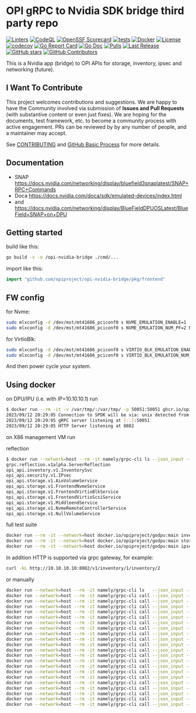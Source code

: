 # OPI gRPC to Nvidia SDK bridge third party repo

[![Linters](https://github.com/opiproject/opi-nvidia-bridge/actions/workflows/linters.yml/badge.svg)](https://github.com/opiproject/opi-nvidia-bridge/actions/workflows/linters.yml)
[![CodeQL](https://github.com/opiproject/opi-nvidia-bridge/actions/workflows/codeql.yml/badge.svg)](https://github.com/opiproject/opi-nvidia-bridge/actions/workflows/codeql.yml)
[![OpenSSF Scorecard](https://api.securityscorecards.dev/projects/github.com/opiproject/opi-nvidia-bridge/badge)](https://securityscorecards.dev/viewer/?platform=github.com&org=opiproject&repo=opi-nvidia-bridge)
[![tests](https://github.com/opiproject/opi-nvidia-bridge/actions/workflows/go.yml/badge.svg)](https://github.com/opiproject/opi-nvidia-bridge/actions/workflows/go.yml)
[![Docker](https://github.com/opiproject/opi-nvidia-bridge/actions/workflows/docker-publish.yml/badge.svg)](https://github.com/opiproject/opi-nvidia-bridge/actions/workflows/docker-publish.yml)
[![License](https://img.shields.io/github/license/opiproject/opi-nvidia-bridge?style=flat-square&color=blue&label=License)](https://github.com/opiproject/opi-nvidia-bridge/blob/master/LICENSE)
[![codecov](https://codecov.io/gh/opiproject/opi-nvidia-bridge/branch/main/graph/badge.svg)](https://codecov.io/gh/opiproject/opi-nvidia-bridge)
[![Go Report Card](https://goreportcard.com/badge/github.com/opiproject/opi-nvidia-bridge)](https://goreportcard.com/report/github.com/opiproject/opi-nvidia-bridge)
[![Go Doc](https://img.shields.io/badge/godoc-reference-blue.svg)](http://godoc.org/github.com/opiproject/opi-nvidia-bridge)
[![Pulls](https://img.shields.io/docker/pulls/opiproject/opi-nvidia-bridge.svg?logo=docker&style=flat&label=Pulls)](https://hub.docker.com/r/opiproject/opi-nvidia-bridge)
[![Last Release](https://img.shields.io/github/v/release/opiproject/opi-nvidia-bridge?label=Latest&style=flat-square&logo=go)](https://github.com/opiproject/opi-nvidia-bridge/releases)
[![GitHub stars](https://img.shields.io/github/stars/opiproject/opi-nvidia-bridge.svg?style=flat-square&label=github%20stars)](https://github.com/opiproject/opi-nvidia-bridge)
[![GitHub Contributors](https://img.shields.io/github/contributors/opiproject/opi-nvidia-bridge.svg?style=flat-square)](https://github.com/opiproject/opi-nvidia-bridge/graphs/contributors)

This is a Nvidia app (bridge) to OPI APIs for storage, inventory, ipsec and networking (future).

## I Want To Contribute

This project welcomes contributions and suggestions.  We are happy to have the Community involved via submission of **Issues and Pull Requests** (with substantive content or even just fixes). We are hoping for the documents, test framework, etc. to become a community process with active engagement.  PRs can be reviewed by by any number of people, and a maintainer may accept.

See [CONTRIBUTING](https://github.com/opiproject/opi/blob/main/CONTRIBUTING.md) and [GitHub Basic Process](https://github.com/opiproject/opi/blob/main/doc-github-rules.md) for more details.

## Documentation

* SNAP <https://docs.nvidia.com/networking/display/bluefield3snaplatest/SNAP+RPC+Commands>
* Doca <https://docs.nvidia.com/doca/sdk/emulated-devices/index.html>
* and <https://docs.nvidia.com/networking/display/BlueFieldDPUOSLatest/BlueField+SNAP+on+DPU>

## Getting started

build like this:

```bash
go build -v -o /opi-nvidia-bridge ./cmd/...
```

import like this:

```go
import "github.com/opiproject/opi-nvidia-bridge/pkg/frontend"
```

## FW config

for Nvme:

```bash
sudo mlxconfig -d /dev/mst/mt41686_pciconf0 s NVME_EMULATION_ENABLE=1
sudo mlxconfig -d /dev/mst/mt41686_pciconf0 s NVME_EMULATION_NUM_PF=2 NVME_EMULATION_NUM_VF=2
```

for VirtioBlk:

```bash
sudo mlxconfig -d /dev/mst/mt41686_pciconf0 s VIRTIO_BLK_EMULATION_ENABLE=1
sudo mlxconfig -d /dev/mst/mt41686_pciconf0 s VIRTIO_BLK_EMULATION_NUM_PF=2 VIRTIO_BLK_EMULATION_NUM_VF=2
```

And then power cycle your system.

## Using docker

on DPU/IPU (i.e. with IP=10.10.10.1) run

```bash
$ docker run --rm -it -v /var/tmp/:/var/tmp/ -p 50051:50051 ghcr.io/opiproject/opi-nvidia-bridge:main
2023/09/12 20:29:05 Connection to SPDK will be via: unix detected from /var/tmp/spdk.sock
2023/09/12 20:29:05 gRPC server listening at [::]:50051
2023/09/12 20:29:05 HTTP Server listening at 8082
```

on X86 management VM run

reflection

```bash
$ docker run --network=host --rm -it namely/grpc-cli ls --json_input --json_output localhost:50051
grpc.reflection.v1alpha.ServerReflection
opi_api.inventory.v1.InventorySvc
opi_api.security.v1.IPsec
opi_api.storage.v1.AioVolumeService
opi_api.storage.v1.FrontendNvmeService
opi_api.storage.v1.FrontendVirtioBlkService
opi_api.storage.v1.FrontendVirtioScsiService
opi_api.storage.v1.MiddleendService
opi_api.storage.v1.NvmeRemoteControllerService
opi_api.storage.v1.NullVolumeService
```

full test suite

```bash
docker run --rm -it --network=host docker.io/opiproject/godpu:main inventory get --addr="10.10.10.10:50051"
docker run --rm -it --network=host docker.io/opiproject/godpu:main storage test --addr="10.10.10.10:50051"
docker run --rm -it --network=host docker.io/opiproject/godpu:main ipsec test --addr=10.10.10.10:50151 --pingaddr=8.8.8.1"
```

In addition HTTP is supported via grpc gateway, for example:

```bash
curl -kL http://10.10.10.10:8082/v1/inventory/1/inventory/2
```

or manually

```bash
docker run --network=host --rm -it namely/grpc-cli ls   --json_input --json_output 10.10.10.10:50051 -l
docker run --network=host --rm -it namely/grpc-cli call --json_input --json_output 10.10.10.10:50051 CreateNvmeSubsystem "{nvme_subsystem : {spec : {nqn: 'nqn.2022-09.io.spdk:opitest2', serial_number: 'myserial2', model_number: 'mymodel2', max_namespaces: 11} }, nvme_subsystem_id : 'subsystem2' }"
docker run --network=host --rm -it namely/grpc-cli call --json_input --json_output 10.10.10.10:50051 ListNvmeSubsystems "{}"
docker run --network=host --rm -it namely/grpc-cli call --json_input --json_output 10.10.10.10:50051 GetNvmeSubsystem "{name : '//storage.opiproject.org/subsystems/subsystem2'}"
docker run --network=host --rm -it namely/grpc-cli call --json_input --json_output 10.10.10.10:50051 CreateNvmeController "{parent: '//storage.opiproject.org/subsystems/subsystem2', nvme_controller : {spec : {nvme_controller_id: 2, pcie_id : {physical_function : 0, virtual_function : 0, port_id: 0}, max_nsq:5, max_ncq:5 } }, nvme_controller_id : 'controller1'}"
docker run --network=host --rm -it namely/grpc-cli call --json_input --json_output 10.10.10.10:50051 ListNvmeControllers "{parent : '//storage.opiproject.org/subsystems/subsystem2'}"
docker run --network=host --rm -it namely/grpc-cli call --json_input --json_output 10.10.10.10:50051 GetNvmeController "{name : '//storage.opiproject.org/subsystems/subsystem2/controllers/controller1'}"
docker run --network=host --rm -it namely/grpc-cli call --json_input --json_output 10.10.10.10:50051 CreateNvmeNamespace "{parent: '//storage.opiproject.org/subsystems/subsystem2', nvme_namespace : {spec : {volume_name_ref : 'Malloc0', 'host_nsid' : '10', uuid:{value : '1b4e28ba-2fa1-11d2-883f-b9a761bde3fb'}, nguid: '1b4e28ba-2fa1-11d2-883f-b9a761bde3fb', eui64: 1967554867335598546 } }, nvme_namespace_id: 'namespace1'}"
docker run --network=host --rm -it namely/grpc-cli call --json_input --json_output 10.10.10.10:50051 ListNvmeNamespaces "{parent : '//storage.opiproject.org/subsystems/subsystem2'}"
docker run --network=host --rm -it namely/grpc-cli call --json_input --json_output 10.10.10.10:50051 GetNvmeNamespace "{name : '//storage.opiproject.org/subsystems/subsystem2/namespaces/namespace1'}"
docker run --network=host --rm -it namely/grpc-cli call --json_input --json_output 10.10.10.10:50051 StatsNvmeNamespace "{name : '//storage.opiproject.org/subsystems/subsystem2/namespaces/namespace1'}"
docker run --network=host --rm -it namely/grpc-cli call --json_input --json_output 10.10.10.10:50051 CreateNvmeRemoteController "{nvme_remote_controller : {multipath: 'NVME_MULTIPATH_MULTIPATH'}, nvme_remote_controller_id: 'nvmetcp12'}"
docker run --network=host --rm -it namely/grpc-cli call --json_input --json_output 10.10.10.10:50051 ListNvmeRemoteControllers "{parent : 'todo'}"
docker run --network=host --rm -it namely/grpc-cli call --json_input --json_output 10.10.10.10:50051 GetNvmeRemoteController "{name: '//storage.opiproject.org/volumes/nvmetcp12'}"
docker run --network=host --rm -it namely/grpc-cli call --json_input --json_output 10.10.10.10:50051 CreateNvmePath "{nvme_path : {controller_name_ref: '//storage.opiproject.org/volumes/nvmetcp12', traddr:'11.11.11.2', trtype:'NVME_TRANSPORT_TCP', fabrics: {adrfam:'NVME_ADRFAM_IPV4', subnqn:'nqn.2016-06.com.opi.spdk.target0', trsvcid:'4444', hostnqn:'nqn.2014-08.org.nvmexpress:uuid:feb98abe-d51f-40c8-b348-2753f3571d3c'}}, nvme_path_id: 'nvmetcp12path0'}"
docker run --network=host --rm -it namely/grpc-cli call --json_input --json_output 10.10.10.10:50051 ListNvmePaths "{parent : 'todo'}"
docker run --network=host --rm -it namely/grpc-cli call --json_input --json_output 10.10.10.10:50051 GetNvmePath "{name: '//storage.opiproject.org/volumes/nvmetcp12path0'}"
docker run --network=host --rm -it namely/grpc-cli call --json_input --json_output 10.10.10.10:50051 DeleteNvmePath "{name: '//storage.opiproject.org/volumes/nvmetcp12path0'}"
docker run --network=host --rm -it namely/grpc-cli call --json_input --json_output 10.10.10.10:50051 DeleteNvmeRemoteController "{name: '//storage.opiproject.org/volumes/nvmetcp12'}"
docker run --network=host --rm -it namely/grpc-cli call --json_input --json_output 10.10.10.10:50051 DeleteNvmeNamespace "{name : '//storage.opiproject.org/subsystems/subsystem2/namespaces/namespace1'}"
docker run --network=host --rm -it namely/grpc-cli call --json_input --json_output 10.10.10.10:50051 DeleteNvmeController "{name : '//storage.opiproject.org/subsystems/subsystem2/controllers/controller1'}"
docker run --network=host --rm -it namely/grpc-cli call --json_input --json_output 10.10.10.10:50051 DeleteNvmeSubsystem "{name : '//storage.opiproject.org/subsystems/subsystem2'}"
```
